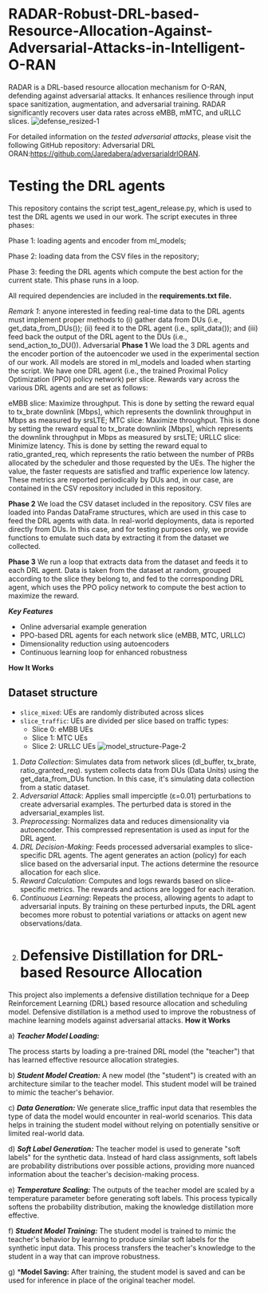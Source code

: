 # RADAR-Robust-DRL-based-Resource-Allocation-Against-Adversarial-Attacks-in-Intelligent-O-RAN
RADAR is a DRL-based resource allocation mechanism for O-RAN, defending against adversarial attacks. It enhances resilience through input space sanitization, augmentation, and adversarial training. RADAR significantly recovers user data rates across eMBB, mMTC, and uRLLC slices.
![defense_resized-1](https://github.com/user-attachments/assets/b7065639-0efc-46c4-b95b-9dec6af8d94b)


For detailed information on the *tested adversarial attacks*, please visit the following GitHub repository: Adversarial DRL ORAN:https://github.com/Jaredabera/adversarialdrlORAN.

# Testing the DRL agents

This repository contains the script test_agent_release.py, which is used to test the DRL agents we used in our work. The script executes in three phases:

Phase 1: loading agents and encoder from ml_models;

Phase 2: loading data from the CSV files in the repository;

Phase 3: feeding the DRL agents which compute the best action for the current state. This phase runs in a loop.

All required dependencies are included in the **requirements.txt file.**

*Remark 1*: anyone interested in feeding real-time data to the DRL agents must implement proper methods to (i) gather data from DUs (i.e., get_data_from_DUs()); (ii) feed it to the DRL agent (i.e., split_data()); and (iii) feed back the output of the DRL agent to the DUs (i.e., send_action_to_DU()).
Adversarial
**Phase 1**
We load the 3 DRL agents and the encoder portion of the autoencoder we used in the experimental section of our work. All models are stored in ml_models and loaded when starting the script. We have one DRL agent (i.e., the trained Proximal Policy Optimization (PPO) policy network) per slice. Rewards vary across the various DRL agents and are set as follows:

eMBB slice: Maximize throughput. This is done by setting the reward equal to tx_brate downlink [Mbps], which represents the downlink throughput in Mbps as measured by srsLTE;
MTC slice: Maximize throughput. This is done by setting the reward equal to tx_brate downlink [Mbps], which represents the downlink throughput in Mbps as measured by srsLTE;
URLLC slice: Minimize latency. This is done by setting the reward equal to ratio_granted_req, which represents the ratio between the number of PRBs allocated by the scheduler and those requested by the UEs. The higher the value, the faster requests are satisfied and traffic experience low latency.
These metrics are reported periodically by DUs and, in our case, are contained in the CSV repository included in this repository.

**Phase 2**
We load the CSV dataset included in the repository. CSV files are loaded into Pandas DataFrame structures, which are used in this case to feed the DRL agents with data. In real-world deployments, data is reported directly from DUs. In this case, and for testing purposes only, we provide functions to emulate such data by extracting it from the dataset we collected.

**Phase 3**
We run a loop that extracts data from the dataset and feeds it to each DRL agent. Data is taken from the dataset at random, grouped according to the slice they belong to, and fed to the corresponding DRL agent, which uses the PPO policy network to compute the best action to maximize the reward.

***Key Features***

- Online adversarial example generation
- PPO-based DRL agents for each network slice (eMBB, MTC, URLLC)
- Dimensionality reduction using autoencoders
- Continuous learning loop for enhanced robustness

**How It Works**
## Dataset structure
- ``slice_mixed``: UEs are randomly distributed across slices
- ``slice_traffic``: UEs are divided per slice based on traffic types:
  	- Slice 0: eMBB UEs
  	- Slice 1: MTC UEs
  	- Slice 2: URLLC UEs
![model_structure-Page-2](https://github.com/user-attachments/assets/6550f734-d10a-45d6-a454-8a761e23b549)

1. *Data Collection*: Simulates data from network slices (dl_buffer, tx_brate, ratio_granted_req). system collects data from DUs (Data Units) using the get_data_from_DUs function. In this case, it's simulating data collection from a static dataset.
2. *Adversarial Attack*: Applies small imperciptle  (ε=0.01) perturbations to create adversarial examples. The perturbed data is stored in the adversarial_examples list.
3. *Preprocessing*: Normalizes data and reduces dimensionality via autoencoder. This compressed representation is used as input for the DRL agent.
4. *DRL Decision-Making*: Feeds processed adversarial examples to slice-specific DRL agents. The agent generates an action (policy) for each slice based on the adversarial input.
The actions determine the resource allocation for each slice.
5. *Reward Calculation*: Computes and logs rewards based on slice-specific metrics. The rewards and actions are logged for each iteration.
6. *Continuous Learning*: Repeats the process, allowing agents to adapt to adversarial inputs. By training on these perturbed inputs, the DRL agent becomes more robust to potential variations or attacks on agent new observations/data.
   
2) # Defensive Distillation for DRL-based Resource Allocation
   
This project also implements a defensive distillation technique for a Deep Reinforcement Learning (DRL) based resource allocation and scheduling model. Defensive distillation is a method used to improve the robustness of machine learning models against adversarial attacks.
**How it Works**

a) ***Teacher Model Loading:***

The process starts by loading a pre-trained DRL model (the "teacher") that has learned effective resource allocation strategies.

b) ***Student Model Creation:***
A new model (the "student") is created with an architecture similar to the teacher model. This student model will be trained to mimic the teacher's behavior.

c) ***Data Generation:***
We generate slice_traffic input data that resembles the type of data the model would encounter in real-world scenarios. This data helps in training the student model without relying on potentially sensitive or limited real-world data.

d) ***Soft Label Generation:***
The teacher model is used to generate "soft labels" for the synthetic data. Instead of hard class assignments, soft labels are probability distributions over possible actions, providing more nuanced information about the teacher's decision-making process.

e) ***Temperature Scaling:***
The outputs of the teacher model are scaled by a temperature parameter before generating soft labels. This process typically softens the probability distribution, making the knowledge distillation more effective.

f) ***Student Model Training:***
The student model is trained to mimic the teacher's behavior by learning to produce similar soft labels for the synthetic input data. This process transfers the teacher's knowledge to the student in a way that can improve robustness.

g) ***Model Saving:**
After training, the student model is saved and can be used for inference in place of the original teacher model.

